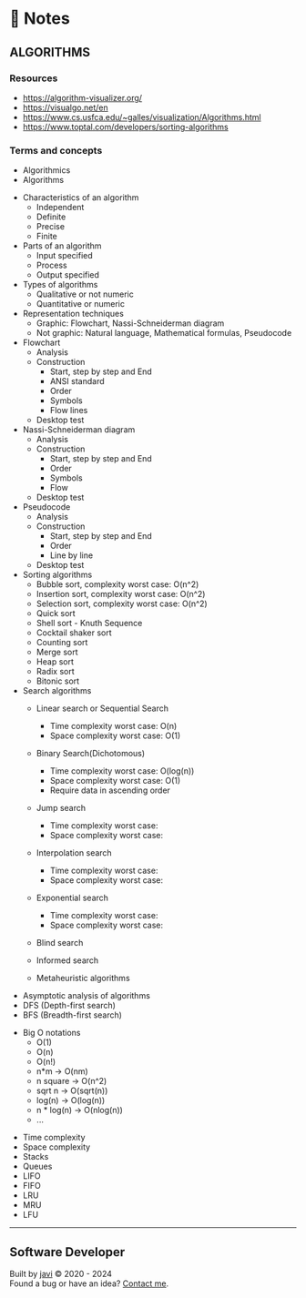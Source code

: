 # :memo: Notes
## ALGORITHMS
### Resources
- https://algorithm-visualizer.org/
- https://visualgo.net/en
- https://www.cs.usfca.edu/~galles/visualization/Algorithms.html
- https://www.toptal.com/developers/sorting-algorithms
### Terms and concepts
- Algorithmics
- Algorithms
* Characteristics of an algorithm
  - Independent
  - Definite
  - Precise
  - Finite
* Parts of an algorithm
  - Input specified
  - Process
  - Output specified
* Types of algorithms
  - Qualitative or not numeric
  - Quantitative or numeric
* Representation techniques
  - Graphic: Flowchart, Nassi-Schneiderman diagram
  - Not graphic: Natural language, Mathematical formulas, Pseudocode
* Flowchart
  - Analysis
  - Construction
    - Start, step by step and End
    - ANSI standard
    - Order
    - Symbols
    - Flow lines
  - Desktop test
* Nassi-Schneiderman diagram
  - Analysis
  - Construction
    - Start, step by step and End
    - Order
    - Symbols
    - Flow
  - Desktop test
* Pseudocode
  - Analysis
  - Construction
      - Start, step by step and End
      - Order
      - Line by line
  - Desktop test
* Sorting algorithms
  - Bubble sort, complexity worst case: O(n^2)
  - Insertion sort, complexity worst case: O(n^2)
  - Selection sort, complexity worst case: O(n^2)
  - Quick sort
  - Shell sort - Knuth Sequence
  - Cocktail shaker sort
  - Counting sort
  - Merge sort
  - Heap sort
  - Radix sort
  - Bitonic sort
* Search algorithms
  - Linear search or Sequential Search
    - Time complexity worst case: O(n)
    - Space complexity worst case: O(1)
  - Binary Search(Dichotomous)
    - Time complexity worst case: O(log(n))
    - Space complexity worst case: O(1)
    - Require data in ascending order
  - Jump search
    - Time complexity worst case: 
    - Space complexity worst case: 
  - Interpolation search
    - Time complexity worst case: 
    - Space complexity worst case: 
  - Exponential search
    - Time complexity worst case: 
    - Space complexity worst case: 

  - Blind search
  - Informed search
  - Metaheuristic algorithms
- Asymptotic analysis of algorithms
- DFS (Depth-first search)
- BFS (Breadth-first search)
* Big O notations
  - O(1)
  - O(n)
  - O(n!)
  - n*m -> O(nm)
  - n square -> O(n^2)
  - sqrt n -> O(sqrt(n))
  - log(n) -> O(log(n))
  - n * log(n) -> O(nlog(n))
  - ...
- Time complexity
- Space complexity
- Stacks
- Queues
- LIFO
- FIFO
- LRU
- MRU
- LFU
---
## Software Developer
Built by [javi](https://github.com/javierandres-dev/) :copyright: 2020 - 2024  
Found a bug or have an idea? [Contact me](https://www.linkedin.com/in/javierandres-dev/).
